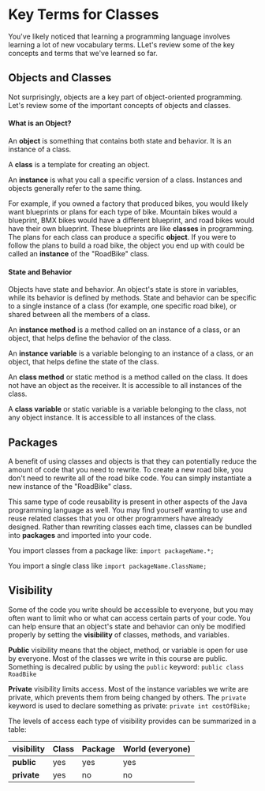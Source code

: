 # Key Terms for Classes

You've likely noticed that learning a programming language involves learning a lot of new vocabulary terms. LLet's review some of the key concepts and terms that we've learned so far.

## Objects and Classes

Not surprisingly, objects are a key part of object-oriented programming. Let's review some of the important concepts of objects and classes.

#### What is an Object?

An **object** is something that contains both state and behavior. It is an instance of a class.

A **class** is a template for creating an object.

An **instance** is what you call a specific version of a class. Instances and objects generally refer to the same thing.

For example, if you owned a factory that produced bikes, you would likely want blueprints or plans for each type of bike. Mountain bikes would a blueprint, BMX bikes would have a different blueprint, and road bikes would have their own blueprint. These blueprints are like **classes** in programming. The plans for each class can produce a specific **object**. If you were to follow the plans to build a road bike, the object you end up with could be called an **instance** of the "RoadBike" class.

#### State and Behavior

Objects have state and behavior. An object's state is store in variables, while its behavior is defined by methods. State and behavior can be specific to a single instance of a class (for example, one specific road bike), or shared between all the members of a class.

An **instance method** is a method called on an instance of a class, or an object, that helps define the behavior of the class.

An **instance variable** is a variable belonging to an instance of a class, or an object, that helps define the state of the class.

An **class method** or static method is a method called on the class. It does not have an object as the receiver. It is accessible to all instances of the class.

A **class variable** or static variable is a variable belonging to the class, not any object instance. It is accessible to all instances of the class.

## Packages

A benefit of using classes and objects is that they can potentially reduce the amount of code that you need to rewrite. To create a new road bike, you don't need to rewrite all of the road bike code. You can simply instantiate a new instance of the "RoadBike" class.

This same type of code reusability is present in other aspects of the Java programming language as well. You may find yourself wanting to use and reuse related classes that you or other programmers have already designed. Rather than rewriting classes each time, classes can be bundled into **packages** and imported into your code.

You import classes from a package like:
`import packageName.*;`

You import a single class like
`import packageName.ClassName;`

## Visibility

Some of the code you write should be accessible to everyone, but you may often want to limit who or what can access certain parts of your code. You can help ensure that an object's state and behavior can only be modified properly by setting the **visibility** of classes, methods, and variables.

**Public** visibility means that the object, method, or variable is open for use by everyone. Most of the classes we write in this course are public. Something is decalred public by using the `public` keyword: `public class RoadBike`

**Private** visibility limits access. Most of the instance variables we write are private, which prevents them from being changed by others. The `private` keyword is used to declare something as private: `private int costOfBike;`

The levels of access each type of visibility provides can be summarized in a table:

visibility | Class | Package | World (everyone) |
--- | --- | --- | --- |
**public** | yes | yes | yes |
**private** | yes| no | no |





